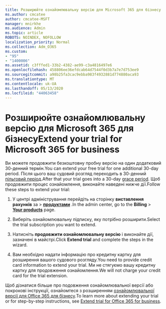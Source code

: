 ```yaml
---
title: Розширюйте ознайомлювальну версію для Microsoft 365 для бізнесу
ms.author: cmcatee
author: cmcatee-MSFT
manager: mnirkhe
ms.audience: Admin
ms.topic: article
ROBOTS: NOINDEX, NOFOLLOW
localization_priority: Normal
ms.collection: Adm_O365
ms.custom:
- "95"
- "1400006"
ms.assetid: c3fffed1-33b2-4382-ae99-c3a4816497e6
ms.openlocfilehash: 458806ee36efdcab64d7544f0d3b7a7e7d753ee9
ms.sourcegitcommit: a98b25fa3cac9ebba983f4932881d774880aca93
ms.translationtype: MT
ms.contentlocale: uk-UA
ms.lasthandoff: 05/13/2020
ms.locfileid: "44063458"
---
```

# <a name="extend-your-trial-for-microsoft-365-for-business"></a><span data-ttu-id="9cbc3-102">Розширюйте ознайомлювальну версію для Microsoft 365 для бізнесу</span><span class="sxs-lookup"><span data-stu-id="9cbc3-102">Extend your trial for Microsoft 365 for business</span></span>

<span data-ttu-id="9cbc3-103">Ви можете продовжити безкоштовну пробну версію на один додатковий 30-денний термін.</span><span class="sxs-lookup"><span data-stu-id="9cbc3-103">You can extend your free trial for one additional 30-day period.</span></span> <span data-ttu-id="9cbc3-104">Після цього ваш судовий розгляд переходить в 30-денний [пільговий період](https://docs.microsoft.com/alchemyinsights/grace-period-for-microsoft-365-free-trial).</span><span class="sxs-lookup"><span data-stu-id="9cbc3-104">After that your trial goes into a 30-day [grace period](https://docs.microsoft.com/alchemyinsights/grace-period-for-microsoft-365-free-trial).</span></span> <span data-ttu-id="9cbc3-105">Щоб продовжити процес ознайомлення, виконайте наведені нижче дії.</span><span class="sxs-lookup"><span data-stu-id="9cbc3-105">Follow these steps to extend your trial:</span></span>
  
1. <span data-ttu-id="9cbc3-106">У центрі адміністрування перейдіть на сторінку **виставлення рахунків** за \> **[продуктами](https://go.microsoft.com/fwlink/p/?linkid=842054)** .</span><span class="sxs-lookup"><span data-stu-id="9cbc3-106">In the admin center, go to the **Billing** \> **[Your products](https://go.microsoft.com/fwlink/p/?linkid=842054)** page.</span></span>

2. <span data-ttu-id="9cbc3-107">Виберіть ознайомлювальну підписку, яку потрібно розширити.</span><span class="sxs-lookup"><span data-stu-id="9cbc3-107">Select the trial subscription you want to extend.</span></span>

3. <span data-ttu-id="9cbc3-108">Натисніть **продовжити ознайомлювальну версію** і виконайте дії, зазначені в майстрі.</span><span class="sxs-lookup"><span data-stu-id="9cbc3-108">Click **Extend trial** and complete the steps in the wizard.</span></span>

4. <span data-ttu-id="9cbc3-109">Вам необхідно надати інформацію про кредитну картку для розширення вашого судового розгляду.</span><span class="sxs-lookup"><span data-stu-id="9cbc3-109">You need to provide credit card information to extend your trial.</span></span> <span data-ttu-id="9cbc3-110">Ми не стягуємо вашу кредитну картку для продовження ознайомлення.</span><span class="sxs-lookup"><span data-stu-id="9cbc3-110">We will not charge your credit card for the trial extension.</span></span>

<span data-ttu-id="9cbc3-111">Щоб дізнатися більше про подовження ознайомлювальної версії або покрокові інструкції, ознайомтеся з розширенням [ознайомлювальної версії для Office 365 для бізнесу](https://docs.microsoft.com/microsoft-365/commerce/extend-your-trial).</span><span class="sxs-lookup"><span data-stu-id="9cbc3-111">To learn more about extending your trial or for step-by-step instructions, see [Extend trial for Office 365 for business](https://docs.microsoft.com/microsoft-365/commerce/extend-your-trial).</span></span>
